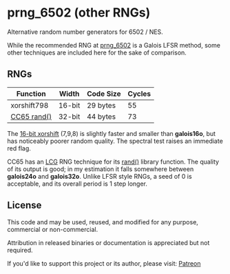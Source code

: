 # prng_6502 (other RNGs)

Alternative random number generators for 6502 / NES.

While the recommended RNG at
[prng_6502](https://github.com/bbbradsmith/prng_6502)
is a Galois LFSR method, some other techniques are included here
for the sake of comparison.

## RNGs

| Function    | Width  | Code Size | Cycles        |
| ----------- | ------ | --------- | ------------- |
| xorshift798 | 16-bit | 29 bytes  | 55            |
| [CC65 rand()](https://github.com/cc65/cc65/blob/master/libsrc/common/rand.s) | 32-bit | 44 bytes | 73 |

The
[16-bit xorshift](http://www.retroprogramming.com/2017/07/xorshift-pseudorandom-numbers-in-z80.html)
(7,9,8) is slightly faster and smaller than **galois16o**,
but has noticeably poorer random quality. The spectral test raises an immediate red flag.

CC65 has an
[LCG](http://en.wikipedia.org/wiki/Linear_congruential_generator)
RNG technique for its
[rand()](https://github.com/cc65/cc65/blob/master/libsrc/common/rand.s)
library function. The quality of its output is good;
in my estimation it falls somewhere between **galois24o** and **galois32o**.
Unlike LFSR style RNGs, a seed of 0 is acceptable,
and its overall period is 1 step longer.

## License

This code and may be used, reused, and modified for any purpose, commercial or non-commercial.

Attribution in released binaries or documentation is appreciated but not required.

If you'd like to support this project or its author, please visit:
 [Patreon](https://www.patreon.com/rainwarrior)
